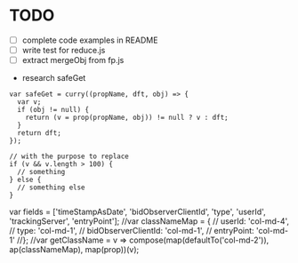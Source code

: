 # TODO

- [ ] complete code examples in README
- [ ] write test for reduce.js
- [ ] extract mergeObj from fp.js

* research safeGet
```
var safeGet = curry((propName, dft, obj) => {
  var v;
  if (obj != null) {
    return (v = prop(propName, obj)) != null ? v : dft;
  }
  return dft;
});

// with the purpose to replace
if (v && v.length > 100) {
  // something
} else {
  // something else
}
```
var fields = ['timeStampAsDate', 'bidObserverClientId', 'type', 'userId', 'trackingServer', 'entryPoint'];
//var classNameMap = {
//  userId: 'col-md-4',
//  type: 'col-md-1',
//  bidObserverClientId: 'col-md-1',
//  entryPoint: 'col-md-1'
//};
//var getClassName = v => compose(map(defaultTo('col-md-2')), ap(classNameMap), map(prop))(v);
```
